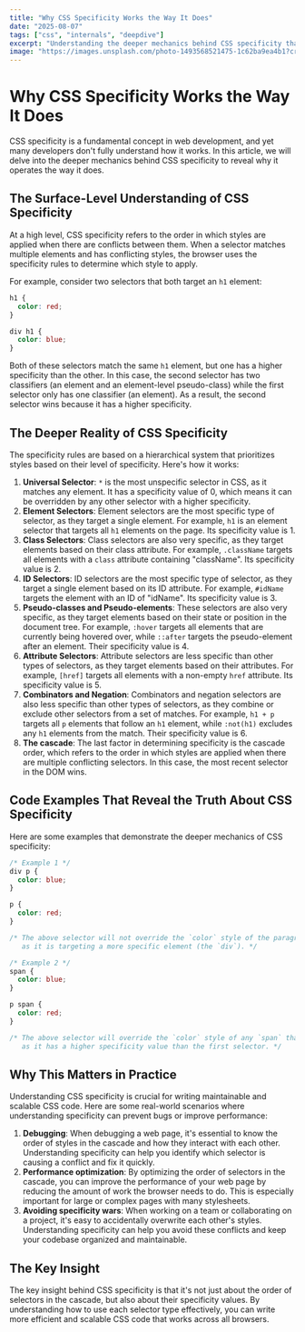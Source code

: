 ```yaml
---
title: "Why CSS Specificity Works the Way It Does"
date: "2025-08-07"
tags: ["css", "internals", "deepdive"]
excerpt: "Understanding the deeper mechanics behind CSS specificity that most developers take for granted"
image: "https://images.unsplash.com/photo-1493568521475-1c62ba9ea4b1?crop=entropy&cs=tinysrgb&fit=max&fm=jpg&ixid=M3w3ODM2OTN8MHwxfHNlYXJjaHwxfHxyZWNlbnQlMkNkaXNjb3Zlcnl8ZW58MHwwfHx8MTc1NDU2OTY0OHww&ixlib=rb-4.1.0&q=80&w=1080"
---
```


# Why CSS Specificity Works the Way It Does

CSS specificity is a fundamental concept in web development, and yet many developers don't fully understand how it works. In this article, we will delve into the deeper mechanics behind CSS specificity to reveal why it operates the way it does.

## The Surface-Level Understanding of CSS Specificity

At a high level, CSS specificity refers to the order in which styles are applied when there are conflicts between them. When a selector matches multiple elements and has conflicting styles, the browser uses the specificity rules to determine which style to apply.

For example, consider two selectors that both target an `h1` element:
```css
h1 {
  color: red;
}

div h1 {
  color: blue;
}
```
Both of these selectors match the same `h1` element, but one has a higher specificity than the other. In this case, the second selector has two classifiers (an element and an element-level pseudo-class) while the first selector only has one classifier (an element). As a result, the second selector wins because it has a higher specificity.

## The Deeper Reality of CSS Specificity

The specificity rules are based on a hierarchical system that prioritizes styles based on their level of specificity. Here's how it works:

1. **Universal Selector**: `*` is the most unspecific selector in CSS, as it matches any element. It has a specificity value of 0, which means it can be overridden by any other selector with a higher specificity.
2. **Element Selectors**: Element selectors are the most specific type of selector, as they target a single element. For example, `h1` is an element selector that targets all `h1` elements on the page. Its specificity value is 1.
3. **Class Selectors**: Class selectors are also very specific, as they target elements based on their class attribute. For example, `.className` targets all elements with a `class` attribute containing "className". Its specificity value is 2.
4. **ID Selectors**: ID selectors are the most specific type of selector, as they target a single element based on its ID attribute. For example, `#idName` targets the element with an ID of "idName". Its specificity value is 3.
5. **Pseudo-classes and Pseudo-elements**: These selectors are also very specific, as they target elements based on their state or position in the document tree. For example, `:hover` targets all elements that are currently being hovered over, while `::after` targets the pseudo-element after an element. Their specificity value is 4.
6. **Attribute Selectors**: Attribute selectors are less specific than other types of selectors, as they target elements based on their attributes. For example, `[href]` targets all elements with a non-empty `href` attribute. Its specificity value is 5.
7. **Combinators and Negation**: Combinators and negation selectors are also less specific than other types of selectors, as they combine or exclude other selectors from a set of matches. For example, `h1 + p` targets all `p` elements that follow an `h1` element, while `:not(h1)` excludes any `h1` elements from the match. Their specificity value is 6.
8. **The cascade**: The last factor in determining specificity is the cascade order, which refers to the order in which styles are applied when there are multiple conflicting selectors. In this case, the most recent selector in the DOM wins.

## Code Examples That Reveal the Truth About CSS Specificity

Here are some examples that demonstrate the deeper mechanics of CSS specificity:
```css
/* Example 1 */
div p {
  color: blue;
}

p {
  color: red;
}

/* The above selector will not override the `color` style of the paragraph,
   as it is targeting a more specific element (the `div`). */
```
```css
/* Example 2 */
span {
  color: blue;
}

p span {
  color: red;
}

/* The above selector will override the `color` style of any `span` that is a child of a paragraph,
   as it has a higher specificity value than the first selector. */
```
## Why This Matters in Practice

Understanding CSS specificity is crucial for writing maintainable and scalable CSS code. Here are some real-world scenarios where understanding specificity can prevent bugs or improve performance:

1. **Debugging**: When debugging a web page, it's essential to know the order of styles in the cascade and how they interact with each other. Understanding specificity can help you identify which selector is causing a conflict and fix it quickly.
2. **Performance optimization**: By optimizing the order of selectors in the cascade, you can improve the performance of your web page by reducing the amount of work the browser needs to do. This is especially important for large or complex pages with many stylesheets.
3. **Avoiding specificity wars**: When working on a team or collaborating on a project, it's easy to accidentally overwrite each other's styles. Understanding specificity can help you avoid these conflicts and keep your codebase organized and maintainable.

## The Key Insight

The key insight behind CSS specificity is that it's not just about the order of selectors in the cascade, but also about their specificity values. By understanding how to use each selector type effectively, you can write more efficient and scalable CSS code that works across all browsers.